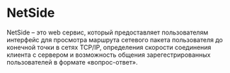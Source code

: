 # NetSide
NetSide – это web сервис, который предоставляет пользователям интерфейс для просмотра маршрута сетевого пакета пользователя до конечной точки в сетях TCP/IP, определения скорости соединения клиента с сервером и возможность общения зарегестрированных пользователей в формате «вопрос-ответ».
